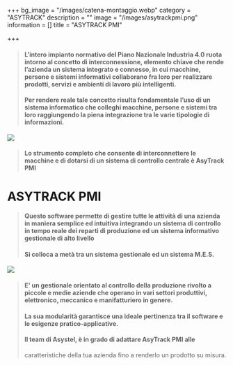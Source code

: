 +++
bg_image = "/images/catena-montaggio.webp"
category = "ASYTRACK"
description = ""
image = "/images/asytrackpmi.png"
information = []
title = "ASYTRACK PMI"

+++
> #### L’intero impianto normativo del Piano Nazionale Industria 4.0 ruota intorno al concetto di interconnessione, elemento chiave che rende l’azienda un sistema integrato e connesso, in cui macchine, persone e sistemi informativi collaborano fra loro per realizzare prodotti, servizi e ambienti di lavoro più intelligenti.
>
> #### Per rendere reale tale concetto risulta fondamentale l’uso di un sistema informatico che colleghi macchine, persone e sistemi tra loro raggiungendo la piena integrazione tra le varie tipologie di informazioni.

![](/images/mes-erp-empty.png)

> #### Lo strumento completo che consente di interconnettere le macchine e di dotarsi di un sistema di controllo centrale è AsyTrack PMI

# ASYTRACK PMI

> #### Questo software permette di gestire tutte le attività di una azienda in maniera semplice ed intuitiva integrando un sistema di controllo in tempo reale dei reparti di produzione ed un sistema informativo gestionale di alto livello
>
> #### Si colloca a metà tra un sistema gestionale ed un sistema M.E.S.

![](/images/mes-erp-asytrack.png)

> #### E' un gestionale orientato al controllo della produzione rivolto a piccole e medie aziende che operano in vari settori produttivi, elettronico, meccanico e manifatturiero in genere.
>
> #### La sua modularità garantisce una ideale pertinenza tra il software e le esigenze pratico-applicative.
>
> #### Il team di Asystel, è in grado di adattare AsyTrack PMI alle  
> caratteristiche della tua azienda fino a renderlo un prodotto su misura.